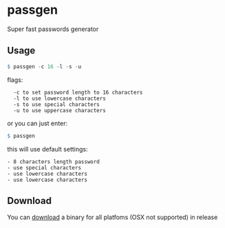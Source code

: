 # passgen
Super fast passwords generator

## Usage

  ```r
  $ passgen -c 16 -l -s -u
  ```
  flags:

      -c to set password length to 16 characters
      -l to use lowercase characters
      -s to use special characters
      -u to use uppercase characters

  or you can just enter:
  ```r
  $ passgen
  ```
  this will use default settings:

    - 8 сharacters length password
    - use special characters
    - use lowercase characters
    - use lowercase characters

## Download

  You can [download](https://github.com/Out-Of-Mind/passgen/releases/tag/v.2.0) a binary for all platfoms (OSX not supported) in release